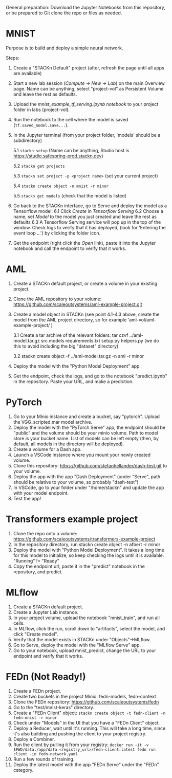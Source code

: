 General preparation: Download the Jupyter Notebooks from this repository, or be prepared to Git clone the repo or files as needed.

# MNIST

Purpose is to build and deploy a simple neural network.

Steps:

1. Create a "STACKn Default" project (after, refresh the page until all apps are available)
2. Start a new lab session (_Compute -> New -> Lab_) on the main Overview page. Name can be anything, select "project-vol" as Persistent Volume and leave the rest as defaults. 
3. Upload the _mnist_example_tf_serving.ipynb notebook_ to your project folder in labs (project-vol).
4. Run the notebook to the cell where the model is saved (`tf.saved_model.save...`).
5. In the Jupyter terminal (from your project folder, 'models' should be a subdirectory)

    5.1 `stackn setup` (Name can be anything, Studio host is https://studio.safespring-prod.stackn.dev)

    5.2 `stackn get projects` 

    5.3 `stackn set project -p <project name>` (set your current project)

    5.4 `stackn create object -n mnist -r minor`

    5.5 `stackn get models` (check that the model is listed)

6. Go back to the STACKn interface, go to Serve and deploy the model as a Tensorflow model:
    6.1 Click _Create_ in _Tensorflow Serving_
    6.2 Choose a name, set _Model_ to the model you just created and leave the rest as defaults
    6.3 A Tensorflow Serving service will pop up in the top of the window. Check logs to verify that it has deployed, (look for 'Entering the event loop ...') by clicking the folder icon.
7. Get the endpoint (right click the _Open_ link), paste it into the Jupyter notebook and call the endpoint to verify that it works.


# AML

1. Create a STACKn default project, or create a volume in your existing project.
2. Clone the AML repository to your volume: https://github.com/scaleoutsystems/aml-example-project.git
3. Create a model object in STACKn (see point 4.1-4.3 above, create the model from the AML project directory, so for example 'aml-vol/aml-example-project/ )

    3.1 Create a tar archive of the relevant folders: tar czvf ../aml-model.tar.gz src models requirements.txt setup.py helpers.py (we do this to avoid including the big "dataset" directory)

    3.2 stackn create object -f ../aml-model.tar.gz -n aml -r minor

5. Deploy the model with the "Python Model Deployment" app.
6. Get the endpoint, check the logs, and go to the notebook "predict.ipynb" in the repository. Paste your URL, and make a prediction.

# PyTorch

1. Go to your Minio instance and create a bucket, say "pytorch". Upload the VGG_scripted.mar model archive.
2. Deploy the model with the "PyTorch Serve" app, the endpoint should be "public" and the volume should be your minio volume. Path to model store is your bucket name. List of models can be left empty (then, by default, all models in the directory will be deployed).
3. Create a volume for a Dash app.
4. Launch a VSCode instance where you mount your newly created volume.
5. Clone this repository: https://github.com/stefanhellander/dash-test.git to your volume.
6. Deploy the app with the app "Dash Deployment" (under "Serve", path should be relative to your volume, so probably "dash-test")
7. In VSCode, go to your folder under "/home/stackn" and update the app with your model endpoint.
8. Test the app!

# Transformers example project

1. Clone the repo onto a volume: https://github.com/scaleoutsystems/transformers-example-project
2. In the repository directory, run stackn create object -n afbert -r minor
3. Deploy the model with "Python Model Deployment". It takes a long time for this model to initialize, so keep checking the logs until it is available. "Running" != "Ready"
4. Copy the endpoint url, paste it in the "predict" notebook in the repository, and predict.

# MLflow

1. Create a STACKn default project.
2. Create a Jupyter Lab instance.
3. In your project volume, upload the notebook "mnist_train", and run all cells.
4. In MLflow, click the run, scroll down to "artifacts", select the model, and click "Create model".
5. Verify that the model exists in STACKn under "Objects"->MLflow.
6. Go to Serve, deploy the model with the "MLflow Serve" app.
7. Go to your notebook, upload mnist_predict, change the URL to your endpoint and verify that it works.

# FEDn (Not Ready!)

1. Create a FEDn project.
2. Create two buckets in the project Minio: fedn-models, fedn-context
3. Clone the FEDn repository: https://github.com/scaleoutsystems/fedn
4. Go to the "test/mnist-keras" directory.
5. Create a "FEDn Client" object:
```stackn create object -t fedn-client -n fedn-mnist -r minor```
5. Check under "Models" in the UI that you have a "FEDn Client" object.
6. Deploy a Reducer, wait until it's running. This will take a long time, since it's also building and pushing the client to your project registry.
7. Deploy a Combiner.
8. Run the client by pulling it from your registry:
```docker run -it -v $PWD/data:/app/data <registry_url>/fedn-client:latest fedn run client -in fedn-network.yaml```
9. Run a few rounds of training.
10. Deploy the latest model with the app "FEDn Serve" under the "FEDn" category.
